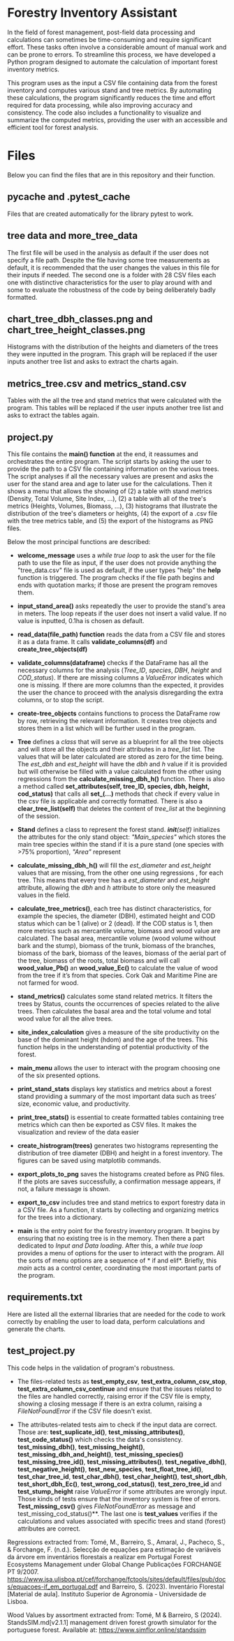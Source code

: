 # Forestry Inventory Assistant
In the field of forest management, post-field data processing and calculations can sometimes be time-consuming and require significant effort. These tasks often involve a considerable amount of manual work and can be prone to errors. To streamline this process, we have developed a Python program designed to automate the calculation of important forest inventory metrics.

This program uses as the input a CSV file containing data from the forest inventory and computes various stand and tree metrics. By automating these calculations, the program significantly reduces the time and effort required for data processing, while also improving accuracy and consistency. The code also includes a functionality to visualize and summarize the computed metrics, providing the user with an accessible and efficient tool for forest analysis. 

# Files
Below you can find the files that are in this repository and their function.

 ## __pycache__ and .pytest_cache
Files that are created automatically for the library pytest to work. 

## tree data and more_tree_data
The first file  will be used in the analysis as default if the user does not specify a file path. Despite the file having some tree measurements as default, it is recommended that the user changes the values in this file for their inputs if needed.
The second one is a folder with 28 CSV files each one with distinctive characteristics for the user to play around with and some to evaluate the robustness of the code by being deliberately badly formatted.

## chart_tree_dbh_classes.png and chart_tree_height_classes.png
Histograms with the distribution of the heights and diameters of the trees they were inputted in the program. This graph will be replaced if the user inputs another tree list and asks to extract the charts again.

## metrics_tree.csv and metrics_stand.csv
Tables with the all the tree and stand metrics that were calculated with the program. This tables will be replaced if the user inputs another tree list and asks to extract the tables again.

## project.py
This file contains the **main() function** at the end, it reassumes and orchestrates the entire program. 
The script starts by asking the user to provide the path to a CSV file containing information on the various trees. The script analyses if all the necessary values are present and asks the user for the stand area and age to later use for the calculations. Then it shows a menu that allows the showing of (2) a table with stand metrics (Density, Total Volume, Site Index, ...), (2) a table with all of the tree's metrics (Heights, Volumes, Biomass, ...), (3) histograms that illustrate the distribution of the tree's diameters or heights, (4) the export of a .csv file with the tree metrics table, and (5) the export of the histograms as PNG files. 

Below the most principal functions are described: 
- **welcome_message** uses a *while true loop* to ask the user for the file path to use the file as input, if the user does not provide anything the "tree_data.csv" file is used as default, if the user types "help" the **help** function is triggered. The program checks if the file path begins and ends with quotation marks; if those are present the program removes them.

- **input_stand_area()** asks repeatedly the user to provide the stand's area in meters. The loop repeats if the user does not insert a valid value. If no value is inputted, 0.1ha is chosen as default.

- **read_data(file_path) function** reads the data from a CSV file and stores it as a data frame. It calls **validate_columns(df)** and **create_tree_objects(df)** 

- **validate_columns(dataframe)** checks if the DataFrame has all the necessary columns for the analysis (*Tree_ID*, *species*, *DBH*, *height* and *COD_status*). If there are missing columns a *ValueError* indicates which one is missing. If there are more columns than the expected, it provides the user the chance to proceed with the analysis disregarding the extra columns, or to stop the script. 

- **create-tree_objects** contains functions to process the DataFrame row by row, retrieving the relevant information. It creates tree objects and stores them in a list which will be further used in the program.

- **Tree** defines a *class* that will serve as a blueprint for all the tree objects and will store all the objects and their attributes in a *tree_list* list. The values that will be later calculated are stored as zero for the time being. The *est_dbh* and *est_height* will have the *dbh* and *h* value if it is provided but will otherwise be filled with a value calculated from the other using regressions from the **calculate_missing_dbh_h()** function. There is also a method called **set_attributes(self, tree_ID, species, dbh, height, cod_status)** that calls all **set_(...)** methods that check if every value in the csv file is applicable and correctly formatted. There is also a **clear_tree_list(self)** that deletes the content of *tree_list* at the beginning of the session.

- **Stand** defines a class to represent the forest stand. *__init__(self)* initializes the attributes for the only stand object: *"Main_species"* which stores the main tree species within the stand if it is a pure stand (one species with >75% proportion), *"Area"* represent

- **calculate_missing_dbh_h()** will fill the *est_diameter* and *est_height* values that are missing, from the other one using regressions , for each tree. This means that every tree has a *est_diameter* and *est_height* attribute, allowing the *dbh* and *h* attribute to store only the measured values in the field.

- **calculate_tree_metrics()**, each tree has distinct characteristics, for example the species, the diameter (DBH), estimated height and COD status which can be 1 (alive) or 2 (dead). If the COD status is 1, then more metrics such as mercantile volume, biomass and wood value are calculated. The basal area, mercantile volume (wood volume without bark and the stump), biomass of the trunk, biomass of the branches, biomass of the bark, biomass of the leaves, biomass of the aerial part of the tree, biomass of the roots, total biomass and will call **wood_value_Pb()** an **wood_value_Ec()** to calculate the value of wood from the tree if it’s from that species. Cork Oak and Maritime Pine are not farmed for wood.

- **stand_metrics()** calculates some stand related metrics. It filters the trees by Status, counts the occurrences of species related to the alive trees. Then calculates the basal area and the total volume and total wood value for all the alive trees.

- **site_index_calculation** gives a measure of the site productivity on the base of the dominant height (hdom) and the age of the trees. This function helps in the understanding of potential productivity of the forest. 

- **main_menu** allows the user to interact with the program choosing one of the six presented options. 

- **print_stand_stats** displays key statistics and metrics about a forest stand providing a summary of the most important data such as trees’ size, economic value, and productivity. 

- **print_tree_stats()** is essential to create formatted tables containing tree metrics which can then be exported as CSV files. It makes the visualization and review of the data easier 

- **create_histrogram(trees)** generates two histograms representing the distribution of tree diameter (DBH) and height in a forest inventory. The figures can be saved using matplotlib commands. 

- **export_plots_to_png** saves the histograms created before as PNG files. If the plots are saves successfully, a confirmation message appears, if not, a failure message is shown. 

- **export_to_csv** includes tree and stand metrics to export forestry data in a CSV file. As a function, it starts by collecting and organizing metrics for the trees into a dictionary. 

- **main** is the entry point for the forestry inventory program. It begins by ensuring that no existing tree is in the memory. Then there a part dedicated to *Input and Data loading*. 
After this, a *while true loop* provides a menu of options for the user to interact with the program. All the sorts of menu options are a sequence of * if and elif*. Briefly, this *main* acts as a control center, coordinating the most important parts of the program. 

## requirements.txt
Here are listed all the external libraries that are needed for the code to work correctly by enabling the user to load data, perform calculations and generate the charts. 

## test_project.py 
This code helps in the validation of program's robustness. 

- The files-related tests as **test_empty_csv**, **test_extra_column_csv_stop**, **test_extra_column_csv_continue** and ensure that the issues related to the files are handled correctly, raising error if the CSV file is empty, showing a closing message if there is an extra column, raising a *FileNotFoundError* if the CSV file doesn't exist. 

- The attributes-related tests aim to check if the input data are correct. 
Those are: **test_suplicate_id()**, **test_missing_attributes()**, **test_code_status()** which checks the data's consistency.
 **test_missing_dbh()**, **test_missing_height()**, **test_missing_dbh_and_height()**, **test_missing_species()** **test_missing_tree_id()**, **test_missing_attributes()**, **test_negative_dbh()**, **test_negative_height()**, **test_new_species**, **test_float_tree_id()**, **test_char_tree_id**, **test_char_dbh()**, **test_char_height()**, **test_short_dbh**, **test_short_dbh_Ec()**, **test_wrong_cod_status()**, **test_zero_tree_id** and **test_stump_height** raise *ValueError* if some attributes are wrongly input. Those kinds of tests ensure that the inventory system is free of errors. 
 **Test_missing_csv()** gives *FileNotFoundError* as message and test_missing_cod_status()**. 
 The last one is **test_values** verifies if the calculations and values associated with specific trees and stand (forest) attributes are correct.


Regressions extracted from: Tomé, M., Barreiro, S., Amaral, J., Pacheco, S., & Forchange, F. (n.d.). Selecção de equações para estimação de variáveis da árvore em inventários florestais a realizar em Portugal Forest Ecosystems Management under Global Change Publicações FORCHANGE PT 9/2007. https://www.isa.ulisboa.pt/cef/forchange/fctools/sites/default/files/pub/docs/equacoes-if_em_portugal.pdf and Barreiro, S. (2023). Inventário Florestal [Material de aula]. Instituto Superior de Agronomia - Universidade de Lisboa.

‌Wood Values by assortment extracted from: Tomé, M & Barreiro, S (2024). StandsSIM.md[v2.1.1] management driven forest growth simulator for the portuguese forest. Available at: https://www.simflor.online/standssim